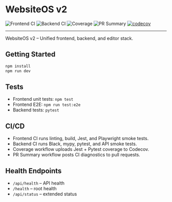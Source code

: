 # WebsiteOS v2

![Frontend CI](https://github.com/udigitrentals/websitos/actions/workflows/frontend-ci.yml/badge.svg)
![Backend CI](https://github.com/udigitrentals/websitos/actions/workflows/backend-ci.yml/badge.svg)
![Coverage](https://github.com/udigitrentals/websitos/actions/workflows/coverage.yml/badge.svg)
![PR Summary](https://github.com/udigitrentals/websitos/actions/workflows/pr-summary.yml/badge.svg)
[![codecov](https://codecov.io/gh/udigitrentals/websitos/branch/main/graph/badge.svg)](https://codecov.io/gh/udigitrentals/websitos)

---

WebsiteOS v2 – Unified frontend, backend, and editor stack.

## Getting Started

```bash
npm install
npm run dev
```

## Tests

- Frontend unit tests: `npm test`
- Frontend E2E: `npm run test:e2e`
- Backend tests: `pytest`

## CI/CD

- Frontend CI runs linting, build, Jest, and Playwright smoke tests.
- Backend CI runs Black, mypy, pytest, and API smoke tests.
- Coverage workflow uploads Jest + Pytest coverage to Codecov.
- PR Summary workflow posts CI diagnostics to pull requests.

## Health Endpoints

- `/api/health` – API health
- `/health` – root health
- `/api/status` – extended status
